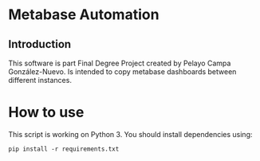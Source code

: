 # Metabase Automation

## Introduction

This software is part Final Degree Project created by Pelayo Campa González-Nuevo. Is intended to copy metabase dashboards between different instances.

# How to use

This script is working on Python 3. You should install dependencies using:

`pip install -r requirements.txt`